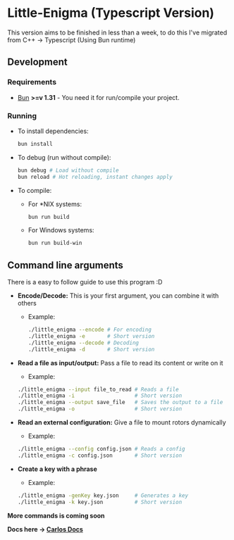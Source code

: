 # Little-Enigma (Typescript Version)

This version aims to be finished in less than a week, to do this I've migrated from
C++ -> Typescript (Using Bun runtime)

## Development

### Requirements

* [Bun](https://bun.sh) **>=v 1.31** - You need it for run/compile your project.

### Running

* To install dependencies:

  ```bash
  bun install
  ```

* To debug (run without compile):

  ```bash
  bun debug # Load without compile
  bun reload # Hot reloading, instant changes apply
  ```

* To compile:
  * For *NIX systems:

    ```bash
    bun run build
    ```

  * For Windows systems:

    ```bash
    bun run build-win
    ```

## Command line arguments

There is a easy to follow guide to use this program :D

* **Encode/Decode:** This is your first argument, you can combine it with others
  * Example:

    ```bash
    ./little_enigma --encode # For encoding
    ./little_enigma -e       # Short version
    ./little_enigma --decode # Decoding
    ./little_enigma -d       # Short version
    ```

* **Read a file as input/output:** Pass a file to read its content or
write on it
  * Example:

  ```bash
  ./little_enigma --input file_to_read # Reads a file
  ./little_enigma -i                   # Short version
  ./little_enigma --output save_file   # Saves the output to a file
  ./little_enigma -o                   # Short version
  ```

* **Read an external configuration:** Give a file to mount rotors dynamically
  * Example:

  ```bash
  ./little_enigma --config config.json # Reads a config
  ./little_enigma -c config.json       # Short version
  ```

* **Create a key with a phrase**
  * Example:

  ```bash
  ./little_enigma -genKey key.json     # Generates a key
  ./little_enigma -k key.json          # Short version
  ```

**More commands is coming soon**

**Docs here -> [Carlos Docs](./docs/readme.md)**
